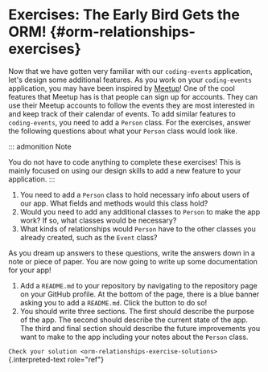 # Exercises: The Early Bird Gets the ORM! {#orm-relationships-exercises}

Now that we have gotten very familiar with our `coding-events`
application, let\'s design some additional features. As you work on your
`coding-events` application, you may have been inspired by
[Meetup](https://www.meetup.com/)! One of the cool features that Meetup
has is that people can sign up for accounts. They can use their Meetup
accounts to follow the events they are most interested in and keep track
of their calendar of events. To add similar features to `coding-events`,
you need to add a `Person` class. For the exercises, answer the
following questions about what your `Person` class would look like.

::: admonition
Note

You do not have to code anything to complete these exercises! This is
mainly focused on using our design skills to add a new feature to your
application.
:::

1.  You need to add a `Person` class to hold necessary info about users
    of our app. What fields and methods would this class hold?
2.  Would you need to add any additional classes to `Person` to make the
    app work? If so, what classes would be necessary?
3.  What kinds of relationships would `Person` have to the other classes
    you already created, such as the `Event` class?

As you dream up answers to these questions, write the answers down in a
note or piece of paper. You are now going to write up some documentation
for your app!

1.  Add a `README.md` to your repository by navigating to the repository
    page on your GitHub profile. At the bottom of the page, there is a
    blue banner asking you to add a `README.md`. Click the button to do
    so!
2.  You should write three sections. The first should describe the
    purpose of the app. The second should describe the current state of
    the app. The third and final section should describe the future
    improvements you want to make to the app including your notes about
    the `Person` class.

`Check your solution <orm-relationships-exercise-solutions>`{.interpreted-text
role="ref"}
